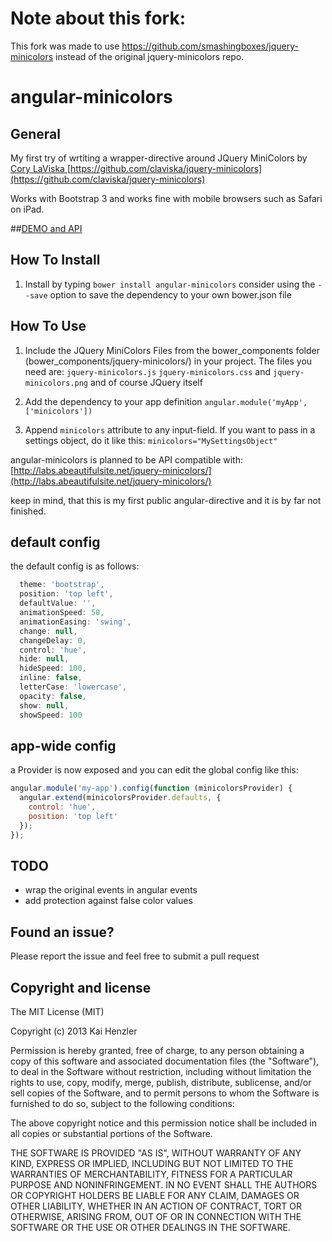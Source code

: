 # Note about this fork:
This fork was made to use https://github.com/smashingboxes/jquery-minicolors instead of the original jquery-minicolors repo.

angular-minicolors
==================

## General

My first try of wrtiting a wrapper-directive around JQuery MiniColors by [Cory LaViska ](https://github.com/claviska) [https://github.com/claviska/jquery-minicolors](https://github.com/claviska/jquery-minicolors)

Works with Bootstrap 3 and works fine with mobile browsers such as Safari on iPad.

##[DEMO and API](https://kaihenzler.github.io/angular-minicolors)

## How To Install

1. Install by typing `bower install angular-minicolors` consider using the `--save` option to save the dependency to your own bower.json file

## How To Use

1. Include the JQuery MiniColors Files from the bower_components folder (bower_components/jquery-minicolors/) in your project.
The files you need are: `jquery-minicolors.js` `jquery-minicolors.css` and `jquery-minicolors.png` and of course JQuery itself

2. Add the dependency to your app definition `angular.module('myApp', ['minicolors'])`

3. Append `minicolors` attribute to any input-field. If you want to pass in a settings object, do it like this: `minicolors="MySettingsObject"`

angular-minicolors is planned to be API compatible with: [http://labs.abeautifulsite.net/jquery-minicolors/](http://labs.abeautifulsite.net/jquery-minicolors/)

keep in mind, that this is my first public angular-directive and it is by far not finished.

## default config

the default config is as follows:

```js
  theme: 'bootstrap',
  position: 'top left',
  defaultValue: '',
  animationSpeed: 50,
  animationEasing: 'swing',
  change: null,
  changeDelay: 0,
  control: 'hue',
  hide: null,
  hideSpeed: 100,
  inline: false,
  letterCase: 'lowercase',
  opacity: false,
  show: null,
  showSpeed: 100
```


## app-wide config

a Provider is now exposed and you can edit the global config like this:

```js
angular.module('my-app').config(function (minicolorsProvider) {
  angular.extend(minicolorsProvider.defaults, {
    control: 'hue',
    position: 'top left'
  });
});
```

## TODO

- wrap the original events in angular events
- add protection against false color values

## Found an issue?

Please report the issue and feel free to submit a pull request

## Copyright and license

The MIT License (MIT)

Copyright (c) 2013 Kai Henzler

Permission is hereby granted, free of charge, to any person obtaining a copy of
this software and associated documentation files (the "Software"), to deal in
the Software without restriction, including without limitation the rights to
use, copy, modify, merge, publish, distribute, sublicense, and/or sell copies of
the Software, and to permit persons to whom the Software is furnished to do so,
subject to the following conditions:

The above copyright notice and this permission notice shall be included in all
copies or substantial portions of the Software.

THE SOFTWARE IS PROVIDED "AS IS", WITHOUT WARRANTY OF ANY KIND, EXPRESS OR
IMPLIED, INCLUDING BUT NOT LIMITED TO THE WARRANTIES OF MERCHANTABILITY, FITNESS
FOR A PARTICULAR PURPOSE AND NONINFRINGEMENT. IN NO EVENT SHALL THE AUTHORS OR
COPYRIGHT HOLDERS BE LIABLE FOR ANY CLAIM, DAMAGES OR OTHER LIABILITY, WHETHER
IN AN ACTION OF CONTRACT, TORT OR OTHERWISE, ARISING FROM, OUT OF OR IN
CONNECTION WITH THE SOFTWARE OR THE USE OR OTHER DEALINGS IN THE SOFTWARE.
